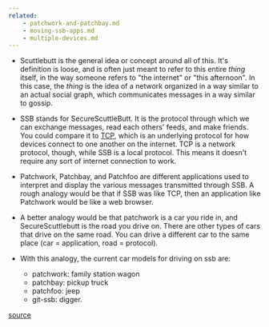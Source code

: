 ```yaml
---
related:
	- patchwork-and-patchbay.md
	- moving-ssb-apps.md
	- multiple-devices.md
---
```


* Scuttlebutt is the general idea or concept around all of this.  It's definition is loose, and is often just meant to refer to this entire _thing_ itself, in the way someone refers to "the internet" or "this afternoon".  In this case, the _thing_ is the idea of a network organized in a way similar to an actual social graph, which communicates messages in a way similar to gossip.

* SSB stands for SecureScuttleButt.  It is the protocol through which we can exchange messages, read each others' feeds, and make friends.  You could compare it to [TCP](https://en.wikipedia.org/wiki/Transmission_Control_Protocol), which is an underlying protocol for how devices connect to one another on the internet.  TCP is a network protocol, though, while SSB is a local protocol.  This means it doesn't require any sort of  internet connection to work.

* Patchwork, Patchbay, and Patchfoo are different applications used to interpret and display the various messages transmitted through SSB.  A rough analogy would be that if SSB was like TCP, then an application like Patchwork would be like a web browser.

* A better analogy would be that patchwork is a car you ride in, and SecureScuttlebutt is the road you drive on. There are other types of cars that drive on the same road. You can drive a different car to the same place (car = application, road = protocol).
* With this analogy, the current car models for driving on ssb are:
	- patchwork: family station wagon
	- patchbay: pickup truck
	- patchfoo: jeep
	- git-ssb: digger.

[source](%zWZfJ3nLimtt1Sm+RU7+lp0p0BDJYENFEXQWSBs5lTM=.sha256)
